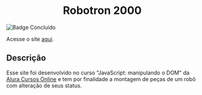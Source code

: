<h1 align=center>Robotron 2000</h1>

![Badge Concluído](https://img.shields.io/badge/status-conclu%C3%ADdo-green)

Acesse o site <a href="https://robotron-2000-xi-five.vercel.app//" target="_blank">aqui</a>.

<h2> Descrição</h2>
Esse site foi desenvolvido no curso "JavaScript: manipulando o DOM" da <a href="https://www.alura.com.br/" target="_blank">Alura Cursos Online</a> e tem por finalidade a montagem de peças de um robô com alteração de seus status.
